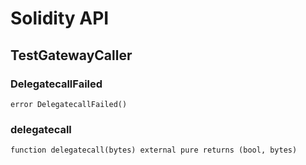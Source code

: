 # Solidity API

## TestGatewayCaller

### DelegatecallFailed

```solidity
error DelegatecallFailed()
```

### delegatecall

```solidity
function delegatecall(bytes) external pure returns (bool, bytes)
```

